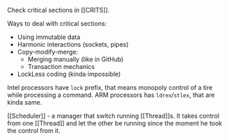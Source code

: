 Check critical sections in [[CRITS]].

Ways to deal with critical sections:
* Using immutable data
* Harmonic interactions (sockets, pipes)
* Copy-modify-merge:
	* Merging manually (like in GitHub)
	* Transaction mechanics
* LockLess coding (kinda impossible)

Intel processors have `lock` prefix, that means monopoly control of a tire while processing a command. 
ARM processors has `ldrex`/`stlex`, that are kinda same.

[[Scheduler]] - a manager that switch running [[Thread]]s. It takes control from one [[Thread]] and let the other be running since the moment he took the control from it.